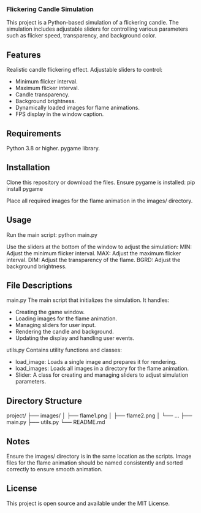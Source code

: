 ### Flickering Candle Simulation

This project is a Python-based simulation of a flickering candle. The simulation includes adjustable sliders for controlling various parameters such as flicker speed, transparency, and background color.

## Features

Realistic candle flickering effect.
Adjustable sliders to control:

- Minimum flicker interval.
- Maximum flicker interval.
- Candle transparency.
- Background brightness.
- Dynamically loaded images for flame animations.
- FPS display in the window caption.

## Requirements

Python 3.8 or higher.
pygame library.

## Installation

Clone this repository or download the files.
Ensure pygame is installed:
pip install pygame

Place all required images for the flame animation in the images/ directory.

## Usage

Run the main script:
python main.py

Use the sliders at the bottom of the window to adjust the simulation:
MIN: Adjust the minimum flicker interval.
MAX: Adjust the maximum flicker interval.
DIM: Adjust the transparency of the flame.
BGRD: Adjust the background brightness.

## File Descriptions

main.py
The main script that initializes the simulation. It handles:

- Creating the game window.
- Loading images for the flame animation.
- Managing sliders for user input.
- Rendering the candle and background.
- Updating the display and handling user events.

utils.py
Contains utility functions and classes:

- load_image: Loads a single image and prepares it for rendering.
- load_images: Loads all images in a directory for the flame animation.
- Slider: A class for creating and managing sliders to adjust simulation parameters.

## Directory Structure

project/
├── images/
│ ├── flame1.png
│ ├── flame2.png
│ └── ...
├── main.py
├── utils.py
└── README.md

## Notes

Ensure the images/ directory is in the same location as the scripts.
Image files for the flame animation should be named consistently and sorted correctly to ensure smooth animation.

## License

This project is open source and available under the MIT License.
